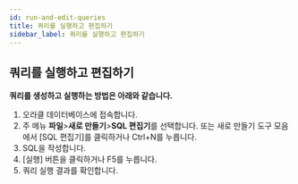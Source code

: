 ```yaml
---
id: run-and-edit-queries
title: 쿼리를 실행하고 편집하기
sidebar_label: 쿼리를 실행하고 편집하기
---
```


## 쿼리를 실행하고 편집하기

**쿼리를 생성하고 실행하는 방법은 아래와 같습니다.**
1. 오라클 데이터베이스에 접속합니다.
2. 주 메뉴 **파일**>**새로 만들기**>**SQL 편집기**를 선택합니다. 또는 새로 만들기 도구 모음에서 [SQL 편집기]를 클릭하거나 Ctrl+N를 누릅니다.
3. SQL을 작성합니다.
4. [실행] 버튼을 클릭하거나 F5를 누릅니다.
5. 쿼리 실행 결과를 확인합니다.
